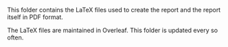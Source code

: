This folder contains the LaTeX files used to create the report and the report itself in PDF format.

The LaTeX files are maintained in Overleaf. This folder is updated every so often.
